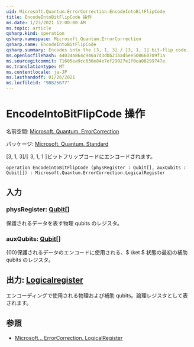 ```yaml
---
uid: Microsoft.Quantum.ErrorCorrection.EncodeIntoBitFlipCode
title: EncodeIntoBitFlipCode 操作
ms.date: 1/23/2021 12:00:00 AM
ms.topic: article
qsharp.kind: operation
qsharp.namespace: Microsoft.Quantum.ErrorCorrection
qsharp.name: EncodeIntoBitFlipCode
qsharp.summary: Encodes into the [3, 1, 3] / ⟦3, 1, 1⟧ bit-flip code.
ms.openlocfilehash: 44034a864c946a7d3dbb21bad5ee500660709f1a
ms.sourcegitcommit: 71605ea9cc630e84e7ef29027e1f0ea06299747e
ms.translationtype: MT
ms.contentlocale: ja-JP
ms.lasthandoff: 01/26/2021
ms.locfileid: "98826677"
---
```

# <a name="encodeintobitflipcode-operation"></a>EncodeIntoBitFlipCode 操作

名前空間: [Microsoft. Quantum. ErrorCorrection](xref:Microsoft.Quantum.ErrorCorrection)

パッケージ: [Microsoft. Quantum. Standard](https://nuget.org/packages/Microsoft.Quantum.Standard)


[3, 1, 3]/⟦ 3, 1, 1 ⟧ビットフリップコードにエンコードされます。

```qsharp
operation EncodeIntoBitFlipCode (physRegister : Qubit[], auxQubits : Qubit[]) : Microsoft.Quantum.ErrorCorrection.LogicalRegister
```


## <a name="input"></a>入力

### <a name="physregister--qubit"></a>physRegister: [Qubit](xref:microsoft.quantum.lang-ref.qubit)[]

保護されるデータを表す物理 qubits のレジスタ。


### <a name="auxqubits--qubit"></a>auxQubits: [Qubit](xref:microsoft.quantum.lang-ref.qubit)[]

{00}保護されるデータのエンコードに使用される、$ \ket $ 状態の最初の補助 qubits のレジスタ。



## <a name="output--logicalregister"></a>出力: [Logicalregister](xref:Microsoft.Quantum.ErrorCorrection.LogicalRegister)

エンコーディングで使用される物理および補助 qubits。論理レジスタとして表されます。

## <a name="see-also"></a>参照

- [Microsoft... ErrorCorrection. LogicalRegister](xref:Microsoft.Quantum.ErrorCorrection.LogicalRegister)